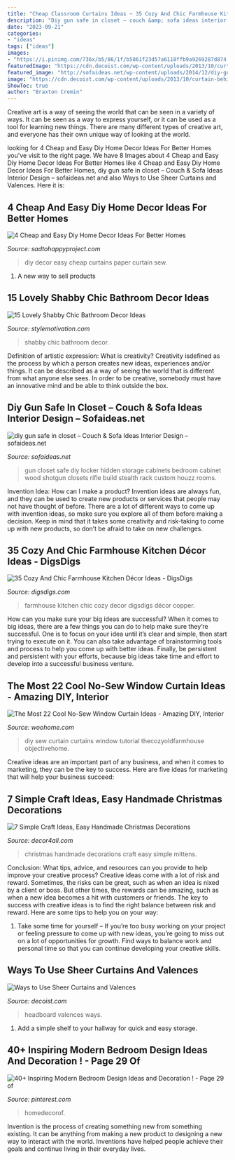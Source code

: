 ```yaml
---
title: "Cheap Classroom Curtains Ideas ~ 35 Cozy And Chic Farmhouse Kitchen Décor Ideas"
description: "Diy gun safe in closet – couch &amp; sofa ideas interior design – sofaideas.net"
date: "2023-09-21"
categories:
- "ideas"
tags: ["ideas"]
images:
- "https://i.pinimg.com/736x/b5/86/1f/b5861f23d57a6118ffb9a9269287d874.jpg"
featuredImage: "https://cdn.decoist.com/wp-content/uploads/2013/10/curtain-behind-the-headboard.jpg"
featured_image: "http://sofaideas.net/wp-content/uploads/2014/12/diy-gun-safe-in-closet.jpg"
image: "https://cdn.decoist.com/wp-content/uploads/2013/10/curtain-behind-the-headboard.jpg"
ShowToc: true
author: "Braxton Cremin"
---
```



Creative art is a way of seeing the world that can be seen in a variety of ways. It can be seen as a way to express yourself, or it can be used as a tool for learning new things. There are many different types of creative art, and everyone has their own unique way of looking at the world.

	

		
looking for 4 Cheap and Easy Diy Home Decor Ideas For Better Homes you've visit to the right page. We have 8 Images about 4 Cheap and Easy Diy Home Decor Ideas For Better Homes like 4 Cheap and Easy Diy Home Decor Ideas For Better Homes, diy gun safe in closet – Couch &amp; Sofa Ideas Interior Design – sofaideas.net and also Ways to Use Sheer Curtains and Valences. Here it is:
		
    
## 4 Cheap And Easy Diy Home Decor Ideas For Better Homes

<img loading=lazy src="https://sadtohappyproject.com/wp-content/uploads/2015/01/how-to-make-no-sew-curtains-out-of-sheets.jpg" onerror="this.onerror=null;this.src='https://tse1.mm.bing.net/th?id=OIP.Ge-sjIBomUzGjLC-wH9ZIwHaKv&amp;pid=15.1';" alt="4 Cheap and Easy Diy Home Decor Ideas For Better Homes">

_Source: sadtohappyproject.com_

>diy decor easy cheap curtains paper curtain sew. 

	

1. A new way to sell products

    
## 15 Lovely Shabby Chic Bathroom Decor Ideas

<img loading=lazy src="https://homebnc.com/homeimg/2017/03/26-shabby-chic-bathroom-ideas-homebnc.jpg" onerror="this.onerror=null;this.src='https://tse1.mm.bing.net/th?id=OIP.muddB-gxlqRmheSHdwx6aQHaLI&amp;pid=15.1';" alt="15 Lovely Shabby Chic Bathroom Decor Ideas">

_Source: stylemotivation.com_

>shabby chic bathroom decor. 

	

Definition of artistic expression: What is creativity?
Creativity isdefined as the process by which a person creates new ideas, experiences and/or things. It can be described as a way of seeing the world that is different from what anyone else sees. In order to be creative, somebody must have an innovative mind and be able to think outside the box.

    
## Diy Gun Safe In Closet – Couch &amp; Sofa Ideas Interior Design – Sofaideas.net

<img loading=lazy src="http://sofaideas.net/wp-content/uploads/2014/12/diy-gun-safe-in-closet.jpg" onerror="this.onerror=null;this.src='https://tse2.mm.bing.net/th?id=OIP.bpC6oPzaN2UuRXlLWxdSygHaJ4&amp;pid=15.1';" alt="diy gun safe in closet – Couch &amp; Sofa Ideas Interior Design – sofaideas.net">

_Source: sofaideas.net_

>gun closet safe diy locker hidden storage cabinets bedroom cabinet wood shotgun closets rifle build stealth rack custom houzz rooms. 

	

Invention Idea: How can I make a product?
Invention ideas are always fun, and they can be used to create new products or services that people may not have thought of before. There are a lot of different ways to come up with invention ideas, so make sure you explore all of them before making a decision. Keep in mind that it takes some creativity and risk-taking to come up with new products, so don’t be afraid to take on new challenges.

    
## 35 Cozy And Chic Farmhouse Kitchen Décor Ideas - DigsDigs

<img loading=lazy src="https://www.digsdigs.com/photos/cozy-and-chic-farmhouse-kitchen-decor-ideas-2-554x772.jpg" onerror="this.onerror=null;this.src='https://tse4.mm.bing.net/th?id=OIP.LzQPXhTmK8S3_WCl1pgtKQHaKU&amp;pid=15.1';" alt="35 Cozy And Chic Farmhouse Kitchen Décor Ideas - DigsDigs">

_Source: digsdigs.com_

>farmhouse kitchen chic cozy decor digsdigs décor copper. 

	

How can you make sure your big ideas are successful?
When it comes to big ideas, there are a few things you can do to help make sure they’re successful. One is to focus on your idea until it’s clear and simple, then start trying to execute on it. You can also take advantage of brainstorming tools and process to help you come up with better ideas. Finally, be persistent and persistent with your efforts, because big ideas take time and effort to develop into a successful business venture.

    
## The Most 22 Cool No-Sew Window Curtain Ideas - Amazing DIY, Interior

<img loading=lazy src="https://www.woohome.com/wp-content/uploads/2016/03/no-sew-curtains-diy-21.jpg" onerror="this.onerror=null;this.src='https://tse2.mm.bing.net/th?id=OIP.7y9DNCcTB7c4L3tDGHsIdAHaP_&amp;pid=15.1';" alt="The Most 22 Cool No-Sew Window Curtain Ideas - Amazing DIY, Interior">

_Source: woohome.com_

>diy sew curtain curtains window tutorial thecozyoldfarmhouse objectivehome. 

	

Creative ideas are an important part of any business, and when it comes to marketing, they can be the key to success. Here are five ideas for marketing that will help your business succeed: 

    
## 7 Simple Craft Ideas, Easy Handmade Christmas Decorations

<img loading=lazy src="https://decor4all.com/wp-content/uploads/2011/12/handmade-christmas-decorations-craft-ideas-12.jpg" onerror="this.onerror=null;this.src='https://tse4.mm.bing.net/th?id=OIP.HFKHyqQ24fBkSkPRmppGewHaLG&amp;pid=15.1';" alt="7 Simple Craft Ideas, Easy Handmade Christmas Decorations">

_Source: decor4all.com_

>christmas handmade decorations craft easy simple mittens. 

	

Conclusion: What tips, advice, and resources can you provide to help improve your creative process?
Creative ideas come with a lot of risk and reward. Sometimes, the risks can be great, such as when an idea is nixed by a client or boss. But other times, the rewards can be amazing, such as when a new idea becomes a hit with customers or friends. The key to success with creative ideas is to find the right balance between risk and reward. Here are some tips to help you on your way: 
1. Take some time for yourself – If you’re too busy working on your project or feeling pressure to come up with new ideas, you’re going to miss out on a lot of opportunities for growth. Find ways to balance work and personal time so that you can continue developing your creative skills. 


    
## Ways To Use Sheer Curtains And Valences

<img loading=lazy src="https://cdn.decoist.com/wp-content/uploads/2013/10/curtain-behind-the-headboard.jpg" onerror="this.onerror=null;this.src='https://tse1.mm.bing.net/th?id=OIP.oz4-ovhc-r4dsrn_SkWsAgHaKa&amp;pid=15.1';" alt="Ways to Use Sheer Curtains and Valences">

_Source: decoist.com_

>headboard valences ways. 

	

1. Add a simple shelf to your hallway for quick and easy storage.

    
## 40+ Inspiring Modern Bedroom Design Ideas And Decoration ! - Page 29 Of

<img loading=lazy src="https://i.pinimg.com/736x/b5/86/1f/b5861f23d57a6118ffb9a9269287d874.jpg" onerror="this.onerror=null;this.src='https://tse1.mm.bing.net/th?id=OIP.t5ZvmAMXE-1_PuYzO6f8ZgHaLZ&amp;pid=15.1';" alt="40+ Inspiring Modern Bedroom Design Ideas and Decoration ! - Page 29 of">

_Source: pinterest.com_

>homedecorof. 

	

Invention is the process of creating something new from something existing. It can be anything from making a new product to designing a new way to interact with the world. Inventions have helped people achieve their goals and continue living in their everyday lives.

